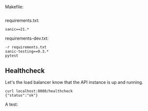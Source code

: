 #

##

Makefile:

````makefile

````

requirements.txt: 

````text
sanic==21.*
````

requirements-dev.txt: 

````text
-r requirements.txt
sanic-testing==0.3.*
pytest
````

## Healthcheck

Let's the load balancer know that the API instance is up and running.

```
curl localhost:8080/healthcheck
{"status":"ok"}
```

A test:

```

```



